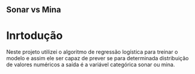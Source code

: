 ## Sonar vs Mina

# Inrtodução 

Neste projeto utilizei o algoritmo de regressão logística para treinar o modelo e assim ele ser capaz de prever se para determinada distribuição de valores numéricos a saída é a variável categórica sonar ou mina.


